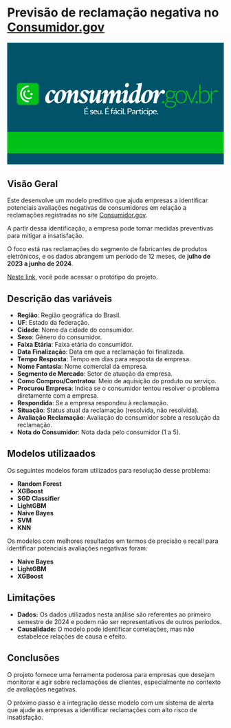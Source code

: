 # Previsão de reclamação negativa no [Consumidor.gov](https://www.consumidor.gov.br)

<center>

<img  src='utilities/img/consumidor-gov.jpg' alt='Banner com o logo  do  Consumidor.Gov'>

  
</center>

##  Visão Geral

Este desenvolve um modelo preditivo que ajuda empresas a identificar potenciais avaliações negativas de consumidores em relação a reclamações registradas no site [Consumidor.gov](https://www.consumidor.gov.br). 

A partir dessa identificação, a empresa pode tomar medidas preventivas para mitigar a insatisfação.

O foco está nas reclamações do segmento de fabricantes de produtos eletrônicos, e os dados abrangem um período de 12 meses, de **julho de 2023 a junho de 2024**.

[Neste link](https://predconsumidorgov.streamlit.app/), você pode acessar o protótipo do projeto.

## Descrição das variáveis

- **Região**: Região geográfica do Brasil.
- **UF**: Estado da federação.
- **Cidade**: Nome da cidade do consumidor.
- **Sexo**: Gênero do consumidor.
- **Faixa Etária**: Faixa etária do consumidor.
- **Data Finalização**: Data em que a reclamação foi finalizada.
- **Tempo Resposta**: Tempo em dias para resposta da empresa.
- **Nome Fantasia**: Nome comercial da empresa.
- **Segmento de Mercado**: Setor de atuação da empresa.
- **Como Comprou/Contratou**: Meio de aquisição do produto ou serviço.
- **Procurou Empresa**: Indica se o consumidor tentou resolver o problema diretamente com a empresa.
- **Respondida**: Se a empresa respondeu à reclamação.
- **Situação**: Status atual da reclamação (resolvida, não resolvida).
- **Avaliação Reclamação**: Avaliação do consumidor sobre a resolução da reclamação.
- **Nota do Consumidor**: Nota dada pelo consumidor (1 a 5).

## Modelos utilizaados

Os seguintes modelos foram utilizados para resolução desse problema:

- **Random Forest**
- **XGBoost**
- **SGD Classifier**
- **LightGBM**
- **Naive Bayes**
- **SVM**
- **KNN**

Os modelos com melhores resultados em termos de precisão e recall para identificar potenciais avaliações negativas foram:

- **Naive Bayes**
- **LightGBM**
- **XGBoost**

## Limitações

* **Dados:** Os dados utilizados nesta análise são referentes ao primeiro semestre de 2024 e podem não ser representativos de outros períodos.
* **Causalidade:** O modelo pode identificar correlações, mas não estabelece relações de causa e efeito. 


## Conclusões

O projeto fornece uma ferramenta poderosa para empresas que desejam monitorar e agir sobre reclamações de clientes, especialmente no contexto de avaliações negativas. 

O próximo passo é a integração desse modelo com um sistema de alerta que ajude as empresas a identificar reclamações com alto risco de insatisfação.
